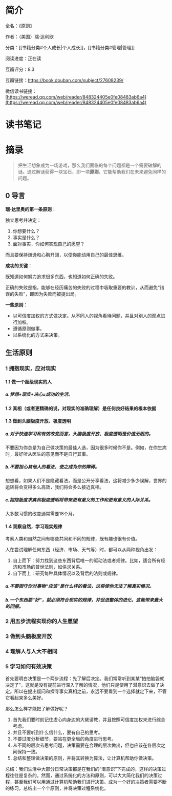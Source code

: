 # 简介

全名：《原则》

作者：（美国）瑞·达利欧

分类：[[书籍分类#个人成长|个人成长]]，[[书籍分类#管理|管理]]

阅读进度：正在读

豆瓣评分：8.3

豆瓣链接：[https://book.douban.com/subject/27608239/
](https://book.douban.com/subject/27608239/)

微信读书链接：[https://weread.qq.com/web/reader/848324405e0fe08483ab6a4](https://weread.qq.com/web/reader/848324405e0fe08483ab6a4)

# 读书笔记



# 摘录

> 把生活想象成为一场游戏，那么我们面临的每个问题都是一个需要破解的谜。通过解谜获得一块宝石，即一项**原则**，它能帮助我们在未来避免同样的问题。

## 0 导言

**瑞·达里奥的第一条原则**：

独立思考并决定：

1. 你想要什么？
2. 事实是什么？
3. 面对事实，你如何实现自己的愿望？

而且要保持谦逊和心胸开阔，以便你能动用自己的最佳思维。

**成功的关键**：

既知道如何努力追求很多东西，也知道如何正确的失败。

正确的失败是指，能够在经历痛苦的失败的过程中吸取重要的教训，从而避免“错误的失败”，即因为失败而被提出局。

**一些原则**：

- 以可信度加权的方式做决定。从不同人的视角看待问题，并且对别人的观点进行加权。
- 遵循原则做事。
- 以系统化的方式来决策。

## 生活原则

### 1 拥抱现实，应对现实

#### 1.1 做一个超级现实的人

##### a.梦想+现实+决心=成功的生活。

#### 1.2 真相（或者更精确的说，对现实的准确理解）是任何良好结果的根本依据

#### 1.3 做到头脑极度开放、极度透明

##### a.对于快速学习和有效改变而言，头脑极度开放、极度透明是价值无限的。

不要因为你总是为自己做决策的最佳人选，因为很多时候你不是。例如，在你生病时，最好听从医生的意见而不是自行其事。

##### b.不要担心其他人的看法，使之成为你的障碍。

想想看，如果人们不是隐藏看法，而是公开分享看法，这将减少多少误解，世界的运转将会变得多么高效，我们将会多么接近真相。

##### c.拥抱极度求真和极度透明将带来更有意义的工作和更有意义的人际关系。

大多数习惯的改变通常需要18个月。

#### 1.4 观察自然，学习现实规律

考察人类和自然之间有哪些共同和不同的规律，既有趣也很有价值。

人在尝试理解任何东西（经济、市场、天气等）时，都可以从两种视角出发：

1. 自上而下：努力找到这些东西背后唯一的驱动法或者规律。比如，适合所有经济和市场的普世法则，如供求关系。
2. 自下而上：研究每种具体情况以及背后的法则或规律。

##### a.不要固守你对事物“应该”是什么样的看法，这将使你无法了解真实情况。

##### b.一个东西要“好”，就必须符合现实的规律，并促进整体的进化，这能带来最大的回报。

### 2 用五步流程实现你的人生愿望

### 3 做到头脑极度开放

### 4 理解人与人大不相同

### 5 学习如何有效决策

首先要明白决策是一个两步流程：先了解后决定。我们常常听到某某“拍拍脑袋就决定了”，这就是没有提前进行深入了解的情况，他们只是使用了潜意识去做了决定。所以在提出疑问和探寻事实真相之前，永远不要看到一个选择就定下来，不管它看起来多么美好。

那么怎么样才能把了解做好呢？

1. 首先我们要时刻记住虚心向身边的大佬请教，并且按照可信度加权来进行综合考虑。
2. 并且不要听到什么信什么，要有自己的思考。
3. 不要过度分析细节，要站在更全局的角度进行思考。
4. 从不同的层次去思考问题，决策需要在合理的层次做出，但也应该在各层次之间保持一致。
5. 总结和整理做决策的原则，并将其转换为算法，让计算机帮助你做决策。

总结：我们生活中大部分日常决策都是在我们的“潜意识”下完成的，这样的决策过程往往是复杂的。然而，通过系统化的方法和原则，可以大大简化我们的决策过程，甚至我们可以用通过计算机帮助我们进行决策。成为一个好的决策者需要不断的练习，总结出一个个原则，并将决策过程系统化。

